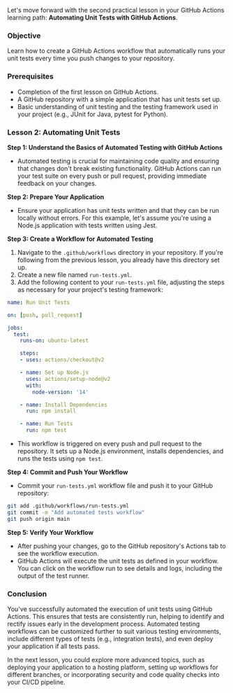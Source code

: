 Let's move forward with the second practical lesson in your GitHub Actions learning path: **Automating Unit Tests with GitHub Actions**.

### Objective
Learn how to create a GitHub Actions workflow that automatically runs your unit tests every time you push changes to your repository.

### Prerequisites
- Completion of the first lesson on GitHub Actions.
- A GitHub repository with a simple application that has unit tests set up.
- Basic understanding of unit testing and the testing framework used in your project (e.g., JUnit for Java, pytest for Python).

### Lesson 2: Automating Unit Tests

**Step 1: Understand the Basics of Automated Testing with GitHub Actions**

- Automated testing is crucial for maintaining code quality and ensuring that changes don't break existing functionality. GitHub Actions can run your test suite on every push or pull request, providing immediate feedback on your changes.

**Step 2: Prepare Your Application**

- Ensure your application has unit tests written and that they can be run locally without errors. For this example, let's assume you're using a Node.js application with tests written using Jest.

**Step 3: Create a Workflow for Automated Testing**

1. Navigate to the `.github/workflows` directory in your repository. If you're following from the previous lesson, you already have this directory set up.
2. Create a new file named `run-tests.yml`.
3. Add the following content to your `run-tests.yml` file, adjusting the steps as necessary for your project's testing framework:

```yaml
name: Run Unit Tests

on: [push, pull_request]

jobs:
  test:
    runs-on: ubuntu-latest

    steps:
    - uses: actions/checkout@v2

    - name: Set up Node.js
      uses: actions/setup-node@v2
      with:
        node-version: '14'

    - name: Install Dependencies
      run: npm install

    - name: Run Tests
      run: npm test
```

- This workflow is triggered on every push and pull request to the repository. It sets up a Node.js environment, installs dependencies, and runs the tests using `npm test`.

**Step 4: Commit and Push Your Workflow**

- Commit your `run-tests.yml` workflow file and push it to your GitHub repository:

```bash
git add .github/workflows/run-tests.yml
git commit -m "Add automated tests workflow"
git push origin main
```

**Step 5: Verify Your Workflow**

- After pushing your changes, go to the GitHub repository's Actions tab to see the workflow execution.
- GitHub Actions will execute the unit tests as defined in your workflow. You can click on the workflow run to see details and logs, including the output of the test runner.

### Conclusion

You've successfully automated the execution of unit tests using GitHub Actions. This ensures that tests are consistently run, helping to identify and rectify issues early in the development process. Automated testing workflows can be customized further to suit various testing environments, include different types of tests (e.g., integration tests), and even deploy your application if all tests pass.

In the next lesson, you could explore more advanced topics, such as deploying your application to a hosting platform, setting up workflows for different branches, or incorporating security and code quality checks into your CI/CD pipeline.